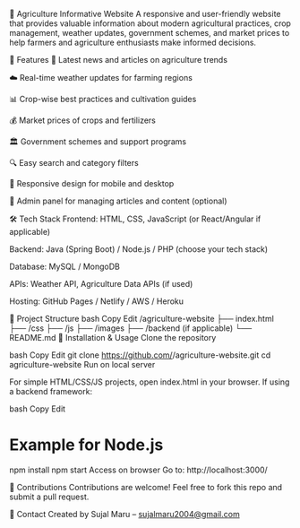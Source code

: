 🌾 Agriculture Informative Website
A responsive and user-friendly website that provides valuable information about modern agricultural practices, crop management, weather updates, government schemes, and market prices to help farmers and agriculture enthusiasts make informed decisions.

🚀 Features
🌱 Latest news and articles on agriculture trends

☁️ Real-time weather updates for farming regions

📊 Crop-wise best practices and cultivation guides

💰 Market prices of crops and fertilizers

🏛️ Government schemes and support programs

🔍 Easy search and category filters

📱 Responsive design for mobile and desktop

🔐 Admin panel for managing articles and content (optional)

🛠️ Tech Stack
Frontend: HTML, CSS, JavaScript (or React/Angular if applicable)

Backend: Java (Spring Boot) / Node.js / PHP (choose your tech stack)

Database: MySQL / MongoDB

APIs: Weather API, Agriculture Data APIs (if used)

Hosting: GitHub Pages / Netlify / AWS / Heroku

📂 Project Structure
bash
Copy
Edit
/agriculture-website
 ├── index.html
 ├── /css
 ├── /js
 ├── /images
 ├── /backend (if applicable)
 └── README.md
🚨 Installation & Usage
Clone the repository

bash
Copy
Edit
git clone https://github.com/<your-username>/agriculture-website.git
cd agriculture-website
Run on local server

For simple HTML/CSS/JS projects, open index.html in your browser.
If using a backend framework:

bash
Copy
Edit
# Example for Node.js
npm install
npm start
Access on browser
Go to: http://localhost:3000/

🤝 Contributions
Contributions are welcome! Feel free to fork this repo and submit a pull request.

📧 Contact
Created by Sujal Maru – sujalmaru2004@gmail.com
